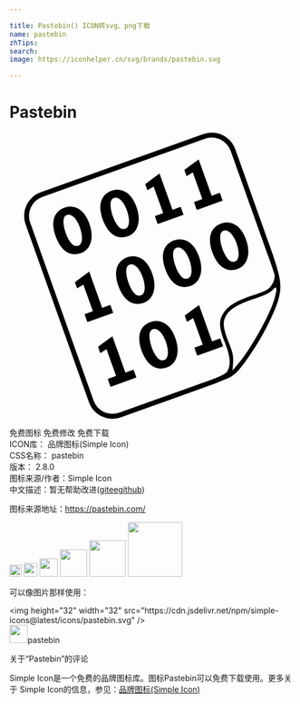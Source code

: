 ```yaml
---

title: Pastebin() ICON转svg、png下载
name: pastebin
zhTips: 
search: 
image: https://iconhelper.cn/svg/brands/pastebin.svg

---
```


# Pastebin  <small style="font-size: 60%;font-weight: 100"></small>

<div id="svg" class="svg-wrap">
<svg role="img" xmlns="http://www.w3.org/2000/svg" viewBox="0 0 24 24"><title>Pastebin icon</title><path d="M17.02 0a2.096 2.096 0 00-.723.123L2.623 5.003A2.101 2.101 0 001.35 7.69l5.324 14.916a2.101 2.101 0 002.685 1.272l7.746-2.765c.792-.307 1.345-.534 1.464-.608.543-.314.962-.817 1.964-2.334.904-1.362 1.859-3.323 2.097-4.28.24-.97.239-1.48-.502-3.675h.001l-3.147-8.82A2.102 2.102 0 0017.02 0zm-.084.414c.72-.031 1.4.403 1.657 1.12l3.147 8.82.008-.003c.271.763.497 1.415.526 1.54.102.433-.282 1.147-.737 1.35-.2.1-.71.293-1.142.429-1.397.464-2.05.879-2.458 1.548-.363.591-.315 1.18.16 2.377.462 1.142.533 1.864.225 2.4-.113.188-.301.322-1.354.733l-.002-.005-7.746 2.765a1.68 1.68 0 01-2.157-1.022L1.74 7.55a1.68 1.68 0 011.022-2.157L16.436.513c.165-.06.334-.092.5-.099zM15.9 2.25l-.708.515-.495.37.113.314.074.205.523-.316.4 1.112.403 1.123-.359.129-.337.12c.045.145.216.642.238.664l2.166-.779-.238-.663-.244.088-.443.16-.334-.93zm-3.29 1.182l-.709.515-.494.37.113.314.073.205.524-.316.4 1.112.403 1.123-.36.129-.337.121c.046.144.216.64.238.663l2.167-.778-.238-.663-.244.087-.443.16-.334-.93zM9.084 4.786a1.532 1.532 0 00-.8.223c-.732.448-.85 1.383-.332 2.558.337.776.873 1.218 1.462 1.215 1.345-.007 1.86-1.399 1.085-2.95-.307-.66-.837-1.036-1.415-1.046zm-.191.672c.168-.009.357.085.539.279.145.155.347.51.437.787.35.998.164 1.688-.414 1.546C8.854 7.93 8.21 6 8.62 5.585a.407.407 0 01.273-.127zm-3.765.75a1.532 1.532 0 00-.8.223c-.732.448-.85 1.382-.332 2.557.337.777.873 1.218 1.462 1.215 1.344-.007 1.86-1.398 1.085-2.95-.307-.66-.838-1.036-1.415-1.045zm-.192.672c.168-.01.358.085.54.278.145.155.347.51.437.787.35.999.164 1.689-.415 1.547-.6-.141-1.243-2.072-.834-2.485a.407.407 0 01.272-.127zm13.362.655a1.533 1.533 0 00-.8.223c-.732.448-.85 1.382-.332 2.558.337.776.873 1.218 1.462 1.215 1.345-.007 1.86-1.399 1.085-2.95-.307-.66-.837-1.036-1.415-1.046zm-.191.672c.168-.009.357.085.539.278.145.155.347.51.437.787.35.999.164 1.689-.414 1.547-.601-.141-1.244-2.072-.835-2.485a.407.407 0 01.273-.127zm-3.766.75a1.532 1.532 0 00-.8.222c-.73.448-.848 1.383-.331 2.558.337.776.873 1.218 1.462 1.215 1.344-.007 1.86-1.398 1.085-2.95-.307-.66-.838-1.036-1.416-1.045zm-.19.671c.167-.009.357.085.539.279.145.155.347.51.437.787.35.998.164 1.688-.415 1.547-.6-.142-1.244-2.072-.835-2.485a.408.408 0 01.273-.128zm-3.746.743a1.533 1.533 0 00-.8.223c-.732.448-.85 1.382-.332 2.557.337.777.873 1.219 1.462 1.216 1.345-.007 1.86-1.399 1.085-2.951-.307-.66-.838-1.036-1.415-1.045zm-.192.672c.169-.01.358.085.54.278.145.155.347.51.437.787.35.999.164 1.689-.414 1.547-.601-.141-1.244-2.072-.835-2.485a.407.407 0 01.272-.127zm-3.515.616l-.708.515-.495.369.113.314.074.206.524-.316.399 1.112.403 1.122-.359.13-.337.12c.045.145.216.641.238.663l2.166-.778-.238-.663-.244.088-.443.159-.334-.93zm15.664 1.33c.034 0 .049.047.064.135.023.11-.064.545-.195.957-.469 1.436-2.052 4.224-3.079 5.397l-.408.47.051-.667c.03-.567-.016-.812-.377-1.71-.496-1.263-.533-1.73-.158-2.31.341-.514 1.028-.907 2.448-1.371.72-.238 1.175-.463 1.385-.664.132-.145.207-.22.253-.235a.05.05 0 01.015-.003zm-6.429 1.477l-.708.515-.495.37.113.314.074.205.523-.316.4 1.112.403 1.123-.359.129-.337.12c.045.145.216.642.238.664l2.166-.779-.238-.662-.244.087-.443.16-.334-.93zm-3.579 1.33a1.532 1.532 0 00-.8.223c-.731.448-.849 1.382-.332 2.558.337.776.873 1.218 1.462 1.215 1.345-.007 1.86-1.399 1.086-2.95-.307-.66-.838-1.036-1.416-1.046zm-.191.672c.168-.009.358.085.54.279.144.154.346.51.437.787.35.998.164 1.688-.415 1.546-.6-.141-1.244-2.072-.835-2.485a.407.407 0 01.273-.127zm-3.515.616l-.71.515-.494.37.113.313.074.206.524-.316.4 1.112.403 1.122-.36.13-.337.12c.045.145.216.642.238.664l2.166-.779-.238-.663-.244.088-.443.16-.334-.93z"/></svg>
</div>
<detail full-name='pastebin'></detail>

<div class="detail-page">
<p>
<span><span class="badge-success badge">免费图标</span> <span class="badge-success badge">免费修改</span>  <span class="badge-success badge">免费下载</span> </span>
<br/>
<span>
ICON库：
<span class="badge-secondary badge">品牌图标(Simple Icon)</span> 
</span>
<br/>
<span>
CSS名称：
<span class="badge-secondary badge">pastebin</span> 
</span>

<br/>
<span>
版本：
<span class="badge-secondary badge">2.8.0</span> 
</span>
<br/>
<span>图标来源/作者：<span class="badge-light badge">Simple Icon</span></span> 
<br/>
<span class="zh-detail">中文描述：暂无<span class="help-link"><span>帮助改进</span>(<a href="https://gitee.com/liuwave/icon-helper/edit/master/json/brands/pastebin.json" target="_blank" rel="noopener noreferrer">gitee</a><a href="https://github.com/liuwave/icon-helper/edit/master/json/brands/pastebin.json" target="_blank" rel="noopener noreferrer">github</a></span>)</span><br/>
</p>
</div><div class="description description alert alert-light"><p>图标来源地址：<a href="https://pastebin.com/" target="_blank" rel="noopener noreferrer">https://pastebin.com/</a></p></div>
<div class="alert alert-dark">
<img height="21" width="21" src="https://cdn.jsdelivr.net/npm/simple-icons@latest/icons/pastebin.svg" />
<img height="24" width="24" src="https://cdn.jsdelivr.net/npm/simple-icons@latest/icons/pastebin.svg" />
<img height="32" width="32" src="https://cdn.jsdelivr.net/npm/simple-icons@latest/icons/pastebin.svg" />
<img height="48" width="48" src="https://cdn.jsdelivr.net/npm/simple-icons@latest/icons/pastebin.svg" />
<img height="64" width="64" src="https://cdn.jsdelivr.net/npm/simple-icons@latest/icons/pastebin.svg" />
<img height="96" width="96" src="https://cdn.jsdelivr.net/npm/simple-icons@latest/icons/pastebin.svg" />

</div>
<div>
  <p>可以像图片那样使用：    
  </p>
  <div class="alert alert-primary" style="font-size: 14px">
    &lt;img height="32" width="32" src="https://cdn.jsdelivr.net/npm/simple-icons@latest/icons/pastebin.svg" /&gt;
    <copy-btn content='<img height="32" width="32" src="https://cdn.jsdelivr.net/npm/simple-icons@latest/icons/pastebin.svg" />'></copy-btn>
  </div>
  <div class="alert alert-secondary">
    <img height="32" width="32" src="https://cdn.jsdelivr.net/npm/simple-icons@latest/icons/pastebin.svg" />pastebin
    <copy-btn content="pastebin" btn-title="复制图标名称"></copy-btn>
  </div>
</div>

<Vssue title="关于“Pastebin”的评论" >关于“Pastebin”的评论</Vssue>


<div><p>Simple Icon是一个免费的品牌图标库。图标Pastebin可以免费下载使用。更多关于  Simple Icon的信息，参见：<a target="_blank" href="https://iconhelper.cn/brands.html">品牌图标(Simple Icon)</a>
</p></div>

